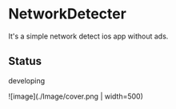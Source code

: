 # NetworkDetecter

It's a simple network detect ios app without ads.

## Status
developing


![image](./Image/cover.png | width=500)
